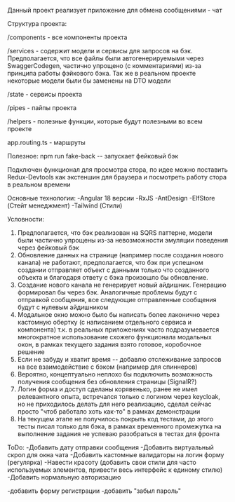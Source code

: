 Данный проект реализует приложение для обмена сообщениями - чат

Структура проекта:

/components - все компоненты проекта

/services - содержит модели и сервисы для запросов на бэк.
Предполагается, что все файлы были автогенерируемыми через SwaggerCodegen,
частично упрощено (с комментариями) из-за принципа работы фэйкового бэка.
Так же в реальном проекте некоторые модели были бы заменены на DTO модели

/state - сервисы проекта

/pipes - пайпы проекта

/helpers - полезные функции, которые будут полезными во всем проекте

app.routing.ts - маршруты

Полезное:
npm run fake-back -- запускает фейковый бэк

Подключен функционал для просмотра стора, по идее можно поставить Redux-Devtools как экстеншин для браузера и посмотреть
работу стора в реальном времени

Основные технологии:
-Angular 18 версии
-RxJS
-AntDesign
-ElfStore (Стейт менеджмент)
-Tailwind (Стили)


Условности:
1) Предполагается, что бэк реализован на SQRS паттерне, модели были частично упрощены из-за невозможности эмуляции поведения через фейковый бэк
2) Обновление данных на странице (например после создания нового канала) не работают, предполагается,
что бэк при успешном создании отправляет объект с данными только что созданного объекта и благодаря ответу с бэка произошло бы обновление.
3) Создание нового канала не генерирует новый айдишник. Генерацию формировал бы через бэк. Аналогичные проблемы будут с отправкой сообщения,
все следующие отправленные сообщения будут с нулевым айдишником
4) Модальное окно можно было бы написать более лаконично через кастомную обертку (с написанием отдельного сервиса и компонента)
т.к. в реальных приложениях часто подразумевается многократное использование схожего функционала модальных окон,
в рамках текущего задания взято готовое, коробочное решение
5) Если не забуду и хватит время -- добавлю отслеживание запросов на все взаимодействие с бэком (например для спиннеров)
6) Вероятно, концептуально неплохо бы подключить возможность получения сообщения без обновления страницы (SignalR?)
7) Логин форма и доступ сделаны корявенько, ранее не имел релевантного опыта, встречался только с логином через keycloak, но не приходилось делать для него реализацию, сделал сейчас просто
"чтоб работало хоть как-то" в рамках демонстрации
8) На текущем этапе не получилось покрыть код тестами, до этого тесты писал только для бэка, в рамках временного промежутка на выполнение задания не успеваю разобраться в тестах для фронта

ToDo:
-Добавить дату отправки сообщения
-Добавить виртуальный скрол для окна чата
-Добавить кастомные валидаторы на логин форму (регулярка)
-Навести красоту (добавить свои стили для часто используемых элементов, привести весь интерфейс к единому стилю)
-Добавить нормальную авторизацию

-добавить форму регистрации
-добавить "забыл пароль"

